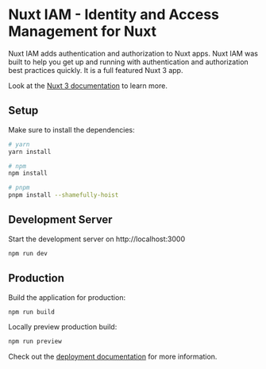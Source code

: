 # Nuxt IAM - Identity and Access Management for Nuxt

Nuxt IAM adds authentication and authorization to Nuxt apps. Nuxt IAM was built to help you get up and running with authentication and authorization best practices quickly. It is a full featured Nuxt 3 app.

Look at the [Nuxt 3 documentation](https://nuxt.com/docs/getting-started/introduction) to learn more.


## Setup

Make sure to install the dependencies:

```bash
# yarn
yarn install

# npm
npm install

# pnpm
pnpm install --shamefully-hoist
```

## Development Server

Start the development server on http://localhost:3000

```bash
npm run dev
```

## Production

Build the application for production:

```bash
npm run build
```

Locally preview production build:

```bash
npm run preview
```

Check out the [deployment documentation](https://nuxt.com/docs/getting-started/deployment) for more information.
